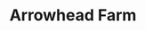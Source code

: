 ---
title: Arrowhead Farm
category:
  - Farm
contact: Martin Bucher
showMap: false
geometry: '{"type":"Point","coordinates":[-117.3918235,49.486667]}'
---